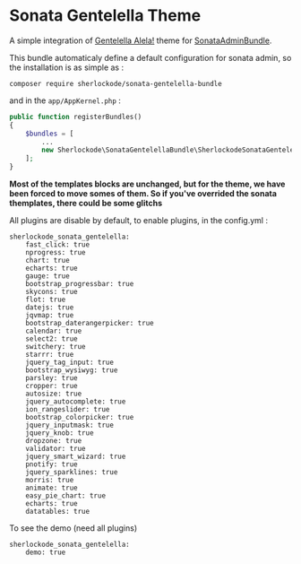 # Sonata Gentelella Theme

A simple integration of [Gentelella Alela!](https://colorlib.com/polygon/gentelella/index.html) theme for [SonataAdminBundle](https://github.com/sonata-project/SonataAdminBundle).

This bundle automaticaly define a default configuration for sonata admin, so the installation is as simple as :

```
composer require sherlockode/sonata-gentelella-bundle
```

and in the `app/AppKernel.php` :

```php
public function registerBundles()
{
    $bundles = [
        ...
        new Sherlockode\SonataGentelellaBundle\SherlockodeSonataGentelellaBundle(),
    ];
}
```

**Most of the templates blocks are unchanged, but for the theme, we have been forced to move somes of them. So if you've overrided the sonata themplates, there could be some glitchs**


All plugins are disable by default, to enable plugins, in the config.yml : 
 ```
 sherlockode_sonata_gentelella:
     fast_click: true
     nprogress: true
     chart: true
     echarts: true
     gauge: true
     bootstrap_progressbar: true
     skycons: true
     flot: true
     datejs: true
     jqvmap: true
     bootstrap_daterangerpicker: true
     calendar: true
     select2: true
     switchery: true
     starrr: true
     jquery_tag_input: true
     bootstrap_wysiwyg: true
     parsley: true
     cropper: true
     autosize: true
     jquery_autocomplete: true
     ion_rangeslider: true
     bootstrap_colorpicker: true
     jquery_inputmask: true
     jquery_knob: true
     dropzone: true
     validator: true
     jquery_smart_wizard: true
     pnotify: true
     jquery_sparklines: true
     morris: true
     animate: true
     easy_pie_chart: true
     echarts: true
     datatables: true
 ```
 
  To see the demo (need all plugins) 
  ```
  sherlockode_sonata_gentelella:
      demo: true
  ```